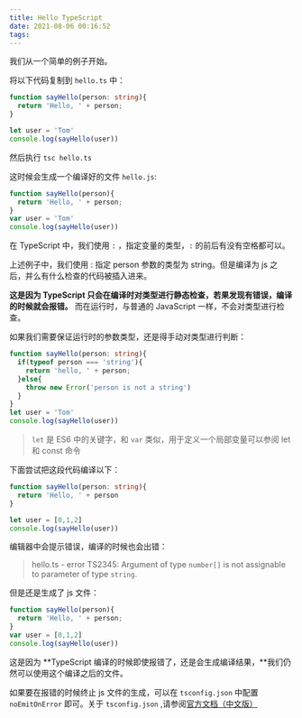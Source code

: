 ```yaml
---
title: Hello TypeScript
date: 2021-08-06 00:16:52
tags:
---
```


我们从一个简单的例子开始。

将以下代码复制到 `hello.ts` 中：

```ts
function sayHello(person: string){
  return 'Hello, ' + person;
}

let user = 'Tom'
console.log(sayHello(user))
```

然后执行
`tsc hello.ts`

这时候会生成一个编译好的文件 `hello.js`:

```js
function sayHello(person){
  return 'Hello, ' + person;
}
var user = 'Tom'
console.log(sayHello(user))
```

在 TypeScript 中，我们使用 ` : ` ，指定变量的类型，` : ` 的前后有没有空格都可以。

上述例子中，我们使用 : 指定 person 参数的类型为 string。但是编译为 js 之后，并么有什么检查的代码被插入进来。

**这是因为 TypeScript 只会在编译时对类型进行静态检查，若果发现有错误，编译的时候就会报错。** 而在运行时，与普通的 JavaScript 一样，不会对类型进行检查。

如果我们需要保证运行时的参数类型，还是得手动对类型进行判断：

```ts
function sayHello(person: string){
  if(typeof person === 'string'){
    return 'hello, ' + person;
  }else{
    throw new Error('person is not a string')
  }
}
let user = 'Tom'
console.log(sayHello(user))
```

> `let` 是 ES6 中的关键字，和 `var` 类似，用于定义一个局部变量可以参阅 let 和 const 命令

下面尝试把这段代码编译以下：

```ts
function sayHello(person: string){
  return 'Hello, ' + person
}

let user = [0,1,2]
console.log(sayHello(user))
```

编辑器中会提示错误，编译的时候也会出错：

> hello.ts - error TS2345: Argument of type `number[]` is not assignable to parameter of type `string`.

但是还是生成了 js 文件：

```js
function sayHello(person){
  return 'Hello, ' + person;
}
var user = [0,1,2]
console.log(sayHello(user))
```

这是因为 **TypeScript 编译的时候即使报错了，还是会生成编译结果，**我们仍然可以使用这个编译之后的文件。

如果要在报错的时候终止 js 文件的生成，可以在 `tsconfig.json` 中配置 `noEmitOnError` 即可。关于 `tsconfig.json` ,请参阅[官方文档（中文版）](https://zhongsp.gitbooks.io/typescript-handbook/content/doc/handbook/tsconfig.json.html)
